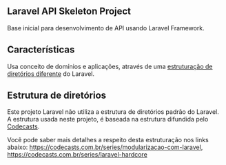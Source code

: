 ## Laravel API Skeleton Project

Base inicial para desenvolvimento de API usando Laravel Framework.

## Características

Usa conceito de domínios e aplicações, através de uma [estruturação de diretórios diferente](#structure) do Laravel.

## Estrutura de diretórios<a name="structure"></a>
Este projeto Laravel não utiliza a estrutura de diretórios padrão do Laravel. A estrutura usada neste projeto, é baseada
na estrutura difundida pelo [Codecasts]([https://codecasts.com.br).

Você pode saber mais detalhes a respeito desta estruturação nos links abaixo:
https://codecasts.com.br/series/modularizacao-com-laravel, https://codecasts.com.br/series/laravel-hardcore
